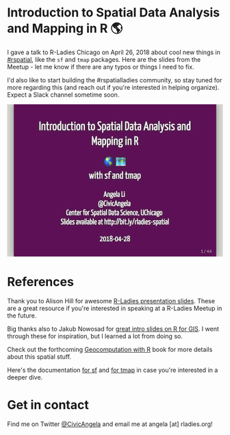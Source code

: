 # Introduction to Spatial Data Analysis and Mapping in R 🌎

I gave a talk to R-Ladies Chicago on April 26, 2018 about cool new things in [#rspatial](https://twitter.com/search?q=%23rspatial), like the `sf` and `tmap` packages. Here are the slides from the Meetup - let me know if there are any typos or things I need to fix.

I'd also like to start building the #rspatialladies community, so stay tuned for more regarding this (and reach out if you're interested in helping organize). Expect a Slack channel sometime soon.

[![](images/slide-title.png)](https://angela-li.github.io/slides/2018-04-26/rladies-spatial-data)

References
=================
Thank you to Alison Hill for awesome [R-Ladies presentation slides](https://github.com/rladies/resources/blob/master/xaringan-slides/how_to_use.Rmd). These are a great resource if you're interested in speaking at a R-Ladies Meetup in the future.

Big thanks also to Jakub Nowosad for [great intro slides on R for GIS](https://nowosad.github.io/presentations). I went through these for inspiration, but I learned a lot from doing so.

Check out the forthcoming [Geocomputation with R](https://geocompr.robinlovelace.net) book for more details about this spatial stuff.

Here's the documentation [for sf](https://r-spatial.github.io/sf/) and [for tmap](https://github.com/mtennekes/tmap) in case you're interested in a deeper dive.

Get in contact
=================
Find me on Twitter [@CivicAngela](https://twitter.com/CivicAngela) and email me at angela [at] rladies.org!
